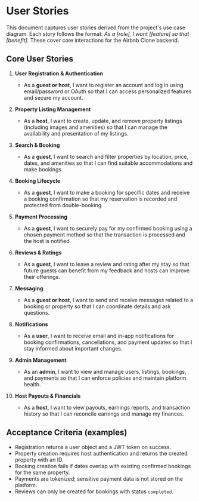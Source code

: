 # User Stories

This document captures user stories derived from the project's use case diagram. Each story follows the format: _As a [role], I want [feature] so that [benefit]._ These cover core interactions for the Airbnb Clone backend.

## Core User Stories

1. **User Registration & Authentication**  
   - As a **guest or host**, I want to register an account and log in using email/password or OAuth so that I can access personalized features and secure my account.

2. **Property Listing Management**  
   - As a **host**, I want to create, update, and remove property listings (including images and amenities) so that I can manage the availability and presentation of my listings.

3. **Search & Booking**  
   - As a **guest**, I want to search and filter properties by location, price, dates, and amenities so that I can find suitable accommodations and make bookings.

4. **Booking Lifecycle**  
   - As a **guest**, I want to make a booking for specific dates and receive a booking confirmation so that my reservation is recorded and protected from double-booking.

5. **Payment Processing**  
   - As a **guest**, I want to securely pay for my confirmed booking using a chosen payment method so that the transaction is processed and the host is notified.

6. **Reviews & Ratings**  
   - As a **guest**, I want to leave a review and rating after my stay so that future guests can benefit from my feedback and hosts can improve their offerings.

7. **Messaging**  
   - As a **guest or host**, I want to send and receive messages related to a booking or property so that I can coordinate details and ask questions.

8. **Notifications**  
   - As a **user**, I want to receive email and in-app notifications for booking confirmations, cancellations, and payment updates so that I stay informed about important changes.

9. **Admin Management**  
   - As an **admin**, I want to view and manage users, listings, bookings, and payments so that I can enforce policies and maintain platform health.

10. **Host Payouts & Financials**  
    - As a **host**, I want to view payouts, earnings reports, and transaction history so that I can reconcile earnings and manage my finances.

## Acceptance Criteria (examples)

- Registration returns a user object and a JWT token on success.  
- Property creation requires host authentication and returns the created property with an ID.  
- Booking creation fails if dates overlap with existing confirmed bookings for the same property.  
- Payments are tokenized; sensitive payment data is not stored on the platform.  
- Reviews can only be created for bookings with status `completed`.
